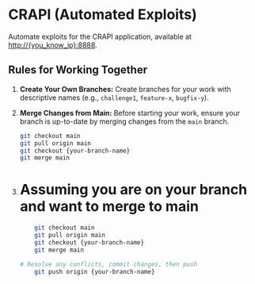 # CRAPI (Automated Exploits)

Automate exploits for the CRAPI application, available at [http://{you_know_ip}:8888](http://{you_know_ip}:8888).

## Rules for Working Together

1. **Create Your Own Branches:** Create branches for your work with descriptive names (e.g., `challenge1`, `feature-x`, `bugfix-y`).
   
2. **Merge Changes from Main:** Before starting your work, ensure your branch is up-to-date by merging changes from the `main` branch.
   
   ```bash
   git checkout main
   git pull origin main
   git checkout {your-branch-name}
   git merge main


3. # Assuming you are on your branch and want to merge to main
    ```bash
        git checkout main
        git pull origin main
        git checkout {your-branch-name}
        git merge main

    # Resolve any conflicts, commit changes, then push
        git push origin {your-branch-name}
